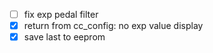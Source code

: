 - [ ] fix exp pedal filter
- [x] return from cc_config: no exp value display
- [x] save last to eeprom